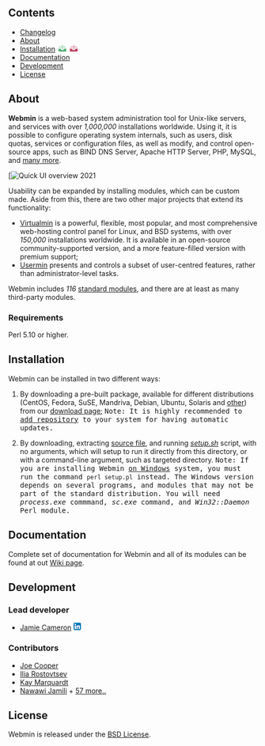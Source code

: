 ## Contents
* [Changelog](https://github.com/webmin/webmin/blob/master/CHANGELOG.md)
* [About](#about)
* [Installation](#installation)[<img src="https://github.com/webmin-devel/webmin/blob/master/media/download-23x14-stable.png?raw=true" title="Stable Versions">](http://webmin.com/download.html)[<img src="https://github.com/webmin-devel/webmin/blob/master/media/download-23x14-devel.png?raw=true" title="Development Versions">](http://webmin.com/devel.html)
* [Documentation](#documentation)
* [Development](#development)
* [License](#license)

## About

**Webmin** is a web-based system administration tool for Unix-like servers, and services with over _1,000,000_ installations worldwide. Using it, it is possible to configure operating system internals, such as users, disk quotas, services or configuration files, as well as modify, and control open-source apps, such as BIND DNS Server, Apache HTTP Server, PHP, MySQL, and [many more](https://doxfer.webmin.com/Webmin/Introduction). 

[![Quick UI overview 2021](https://user-images.githubusercontent.com/4426533/114315375-61a1c480-9b07-11eb-9aaf-4aa949a39ab7.png)

Usability can be expanded by installing modules, which can be custom made. Aside from this, there are two other major projects that extend its functionality:

* [Virtualmin](https://www.virtualmin.com) is a powerful, flexible, most popular, and most comprehensive web-hosting control panel for Linux, and BSD systems, with over _150,000_ installations worldwide. It is available in an open-source community-supported version, and a more feature-filled version with premium support;
* [Usermin](https://github.com/webmin/usermin) presents and controls a subset of user-centred features, rather than administrator-level tasks.

Webmin includes _116_ [standard modules](https://doxfer.webmin.com/Webmin/Webmin_Modules), and there are at least as many third-party modules.


### Requirements
Perl 5.10 or higher.

## Installation
Webmin can be installed in two different ways:

 1. By downloading a pre-built package, available for different distributions (CentOS, Fedora, SuSE, Mandriva, Debian, Ubuntu, Solaris and [other](http://www.webmin.com/support.html)) from our [download page](http://webmin.com/download.html);
  <kbd>Note: It is highly recommended to [add repository](https://doxfer.webmin.com/Webmin/Installation) to your system for having automatic updates.</kbd>

 2. By downloading, extracting [source file](https://prdownloads.sourceforge.net/webadmin/webmin-1.980.tar.gz), and running [_setup.sh_](http://www.webmin.com/tgz.html) script, with no arguments, which will setup to run it directly from this directory, or with a command-line argument, such as targeted directory.
  <kbd>Note: If you are installing Webmin [on Windows](http://www.webmin.com/windows.html) system, you must run the command `perl setup.pl` instead. The Windows version depends on several programs, and modules that may not be part of the standard distribution. You will need _process.exe_ commmand, _sc.exe_ command, and _Win32::Daemon_ Perl module.</kbd>

## Documentation
Complete set of documentation for Webmin and all of its modules can be found at out [Wiki page](https://doxfer.webmin.com/Webmin/Main_Page).

## Development

### Lead developer

* [Jamie Cameron](http://www.webmin.com/about.html) [![](https://github.com/webmin-devel/webmin/blob/master/media/linkedin-15x15.png?raw=true)](https://www.linkedin.com/in/jamiecameron2)

### Contributors

* [Joe Cooper](https://github.com/swelljoe)
* [Ilia Rostovtsev](https://github.com/rostovtsev)
* [Kay Marquardt](https://github.com/gnadelwartz)
* [Nawawi Jamili](https://github.com/nawawi) + [57 more..](https://github.com/webmin/webmin/graphs/contributors)

## License

Webmin is released under the [BSD License](https://github.com/webmin/webmin/blob/master/LICENCE).
